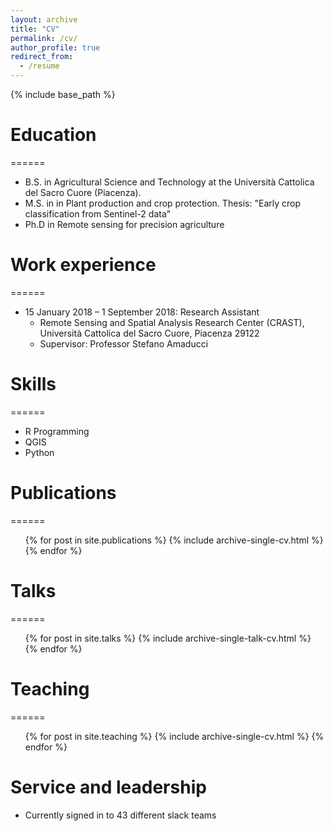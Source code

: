 ```yaml
---
layout: archive
title: "CV"
permalink: /cv/
author_profile: true
redirect_from:
  - /resume
---
```


{% include base_path %}

# Education
======
* B.S. in Agricultural Science and Technology at the Università Cattolica del Sacro Cuore (Piacenza). 
* M.S. in in Plant production and crop protection. Thesis: "Early crop classification from Sentinel-2 data"
* Ph.D in Remote sensing for precision agriculture

# Work experience
======

* 15 January 2018 – 1 September 2018: Research Assistant
  * Remote Sensing and Spatial Analysis Research Center (CRAST), Università Cattolica del Sacro Cuore, Piacenza 29122
  * Supervisor: Professor Stefano Amaducci

  
# Skills
======
* R Programming
* QGIS
* Python

# Publications
======
  <ul>{% for post in site.publications %}
    {% include archive-single-cv.html %}
  {% endfor %}</ul>
  
# Talks
======
  <ul>{% for post in site.talks %}
    {% include archive-single-talk-cv.html %}
  {% endfor %}</ul>
  
# Teaching
======
  <ul>{% for post in site.teaching %}
    {% include archive-single-cv.html %}
  {% endfor %}</ul>
  
Service and leadership
======
* Currently signed in to 43 different slack teams

